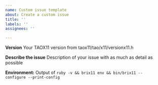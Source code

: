 ```yaml
---
name: Custom issue template
about: Create a custom issue
title: ''
labels: ''
assignees: ''

---
```


**Version**
Your TAOX11 version from taox11/tao/x11/versionx11.h

**Describe the issue**
Description of your issue with as much as detail as possible

**Environment:**
Output of `ruby -v && brix11 env && bin/brix11 -- configure --print-config`
